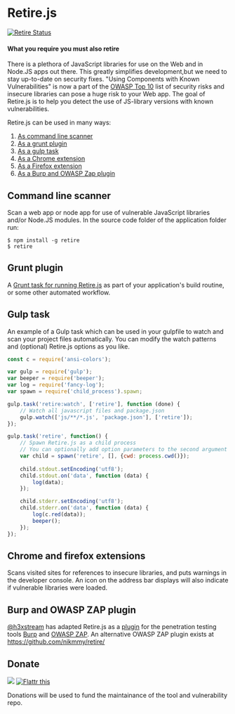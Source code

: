Retire.js
=========

[![Retire Status](http://retire.insecurity.today/api/image?uri=https://raw.githubusercontent.com/RetireJS/retire.js/master/node/package.json)](http://retire.insecurity.today/api/image?uri=https://raw.githubusercontent.com/RetireJS/retire.js/master/node/package.json)

#### What you require you must also retire

There is a plethora of JavaScript libraries for use on the Web and in Node.JS apps out there. This greatly simplifies development,but we need to stay up-to-date on security fixes. "Using Components with Known Vulnerabilities" is now a part of the [OWASP Top 10](https://www.owasp.org/index.php/Top_10_2013-A9-Using_Components_with_Known_Vulnerabilities) list of security risks and insecure libraries can pose a huge risk to your Web app. The goal of Retire.js is to help you detect the use of JS-library versions with known vulnerabilities.

Retire.js can be used in many ways:

1. [As  command line scanner](https://github.com/RetireJS/retire.js/tree/master/node)
2. [As a grunt plugin](https://github.com/bekk/grunt-retire)
2. [As a gulp task](#user-content-gulp-task)
3. [As a Chrome extension](https://github.com/RetireJS/retire.js/tree/master/chrome)
4. [As a Firefox extension](https://github.com/RetireJS/retire.js/tree/master/firefox)
5. [As a Burp and OWASP Zap plugin](https://github.com/h3xstream/burp-retire-js)

Command line scanner
--------------------
Scan a web app or node app for use of vulnerable JavaScript libraries and/or Node.JS modules. In the source code folder of the application folder run:
```
$ npm install -g retire
$ retire
```

Grunt plugin
------------
A [Grunt task for running Retire.js](https://github.com/bekk/grunt-retire) as part of your application's build routine, or some other automated workflow.

Gulp task
---------
An example of a Gulp task which can be used in your gulpfile to watch and scan your project files automatically. You can modify the watch patterns and (optional) Retire.js options as you like.

```javascript
const c = require('ansi-colors');

var gulp = require('gulp');
var beeper = require('beeper');
var log = require('fancy-log');
var spawn = require('child_process').spawn;

gulp.task('retire:watch', ['retire'], function (done) {
    // Watch all javascript files and package.json
    gulp.watch(['js/**/*.js', 'package.json'], ['retire']);
});

gulp.task('retire', function() {
    // Spawn Retire.js as a child process
    // You can optionally add option parameters to the second argument (array)
    var child = spawn('retire', [], {cwd: process.cwd()});
    
    child.stdout.setEncoding('utf8');
    child.stdout.on('data', function (data) {
        log(data);
    });

    child.stderr.setEncoding('utf8');
    child.stderr.on('data', function (data) {
        log(c.red(data));
        beeper();
    });
});

```

Chrome and firefox extensions 
-------------
Scans visited sites for references to insecure libraries, and puts warnings in the developer console. An icon on the address bar displays will also indicate if vulnerable libraries were loaded.


Burp and OWASP ZAP plugin
-------------------------
[@h3xstream](https://github.com/h3xstream) has adapted Retire.js as a [plugin](https://github.com/h3xstream/burp-retire-js) for the penetration testing tools [Burp](https://portswigger.net/burp/) and [OWASP ZAP](https://www.owasp.org/index.php/OWASP_Zed_Attack_Proxy_Project). An alternative OWASP ZAP plugin exists at https://github.com/nikmmy/retire/

Donate
------
<a href="https://www.paypal.me/eoftedal"><img src="https://www.paypalobjects.com/en_US/i/btn/btn_donate_SM.gif"></a>
<a href="https://flattr.com/submit/auto?fid=g3q3vw&url=https%3A%2F%2Fgithub.com%2FRetireJS%2Fretire.js%2F" target="_blank"><img src="https://button.flattr.com/flattr-badge-large.png" alt="Flattr this" title="Flattr this" border="0"></a>

Donations will be used to fund the maintainance of the tool and vulnerability repo.

